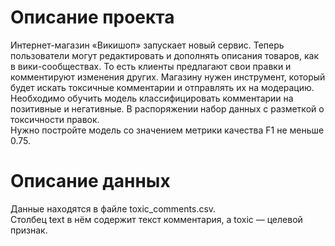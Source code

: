 # Описание проекта
Интернет-магазин «Викишоп» запускает новый сервис. Теперь пользователи могут редактировать и дополнять описания товаров, как в вики-сообществах. То есть клиенты предлагают свои правки и комментируют изменения других. Магазину нужен инструмент, который будет искать токсичные комментарии и отправлять их на модерацию. Необходимо обучить модель классифицировать комментарии на позитивные и негативные. В распоряжении набор данных с разметкой о токсичности правок.<br>
Нужно постройте модель со значением метрики качества F1 не меньше 0.75. 
# Описание данных
Данные находятся в файле toxic_comments.csv.<br> 
Столбец text в нём содержит текст комментария, а toxic — целевой признак.
